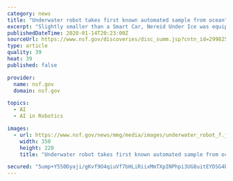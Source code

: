 ```yaml
---
category: news
title: "Underwater robot takes first known automated sample from ocean"
excerpt: "Slightly smaller than a Smart Car, Nereid Under Ice was equipped with artificial intelligence -based automated planning software -- including a planner named Spock -- that enabled it to decide which sites to visit in the volcano and where to take samples autonomously. \"We can eventually see having a network of cognitive ocean robots where there ..."
publishedDateTime: 2020-01-14T20:23:00Z
sourceUrl: https://www.nsf.gov/discoveries/disc_summ.jsp?cntn_id=299825
type: article
quality: 39
heat: 39
published: false

provider:
  name: nsf.gov
  domain: nsf.gov

topics:
  - AI
  - AI in Robotics

images:
  - url: https://www.nsf.gov/news/mmg/media/images/underwater_robot_f.jpg
    width: 350
    height: 220
    title: "Underwater robot takes first known automated sample from ocean"

secured: "5ump+Y550Dyaji/gKvf9O4qiuVf7bHLiRiixMmTXpINPhpi3UG8uitEYDSG4bpGuuHLMlwRfGD2ag72NZjU9UZnIzktEV/o2aMUvZtzeIs7Mlgge+w3o3LWhV4NA/dG5aaH/FQuast6qRl0JGjXHheLTT8eKNhQ0zUEF+CMrKUpbC4z3TrNNUlnc7xcBjJmUWgS/8yyRTHZqRqClX3GPsjPfm2GKkf06bmSf5d5m0O6yjkQIpKD9jOTcN+onK+P9l6nYXzOoF6SvvLaHECEiIlJz2mYU6nPAD5WNe1XXWoY=;72oRQLM/1Y8rktMkI32/HA=="
---
```


